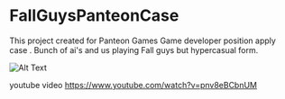 # FallGuysPanteonCase

This project created for Panteon Games Game developer position apply case . Bunch of ai's and us playing Fall guys but hypercasual form.

![Alt Text](https://media.giphy.com/media/kY8DB7stM434YlPkJ7/giphy.gif)

youtube video https://www.youtube.com/watch?v=pnv8eBCbnUM
